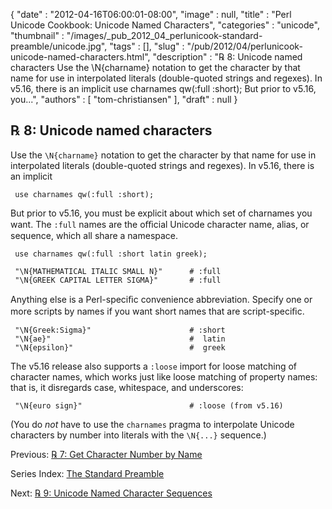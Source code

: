 {
   "date" : "2012-04-16T06:00:01-08:00",
   "image" : null,
   "title" : "Perl Unicode Cookbook: Unicode Named Characters",
   "categories" : "unicode",
   "thumbnail" : "/images/_pub_2012_04_perlunicook-standard-preamble/unicode.jpg",
   "tags" : [],
   "slug" : "/pub/2012/04/perlunicook-unicode-named-characters.html",
   "description" : "℞ 8: Unicode named characters Use the \\N{charname} notation to get the character by that name for use in interpolated literals (double-quoted strings and regexes). In v5.16, there is an implicit use charnames qw(:full :short); But prior to v5.16, you...",
   "authors" : [
      "tom-christiansen"
   ],
   "draft" : null
}



℞ 8: Unicode named characters
-----------------------------

Use the `\N{charname}` notation to get the character by that name for use in interpolated literals (double-quoted strings and regexes). In v5.16, there is an implicit

     use charnames qw(:full :short);

But prior to v5.16, you must be explicit about which set of charnames you want. The `:full` names are the oﬃcial Unicode character name, alias, or sequence, which all share a namespace.

     use charnames qw(:full :short latin greek);

     "\N{MATHEMATICAL ITALIC SMALL N}"      # :full
     "\N{GREEK CAPITAL LETTER SIGMA}"       # :full

Anything else is a Perl-speciﬁc convenience abbreviation. Specify one or more scripts by names if you want short names that are script-speciﬁc.

     "\N{Greek:Sigma}"                      # :short
     "\N{ae}"                               #  latin
     "\N{epsilon}"                          #  greek

The v5.16 release also supports a `:loose` import for loose matching of character names, which works just like loose matching of property names: that is, it disregards case, whitespace, and underscores:

     "\N{euro sign}"                        # :loose (from v5.16)

(You do *not* have to use the `charnames` pragma to interpolate Unicode characters by number into literals with the `\N{...}` sequence.)

Previous: [℞ 7: Get Character Number by Name](/pub/2012/04/perlunicook-character-numbers-by-name.html)

Series Index: [The Standard Preamble](/pub/2012/04/perlunicook-standard-preamble.html)

Next: [℞ 9: Unicode Named Character Sequences](/pub/2012/04/perlunicook-unicode-named-character-sequences.html)
